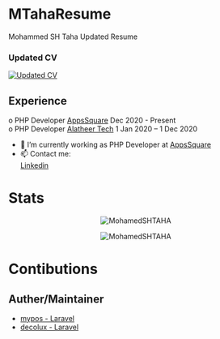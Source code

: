 # MTahaResume
Mohammed SH Taha Updated Resume

### Updated CV

[![Updated CV](https://user-images.githubusercontent.com/25991597/125063569-eae97880-e0af-11eb-8993-6adcf92337f8.png) ](https://github.com/meteor-technology/agora-php/files/7134410/Mohamed.shaban.Taha.pdf)

## Experience 

o PHP Developer  [AppsSquare](https://appssquare.com/?fbclid=IwAR2O7Cj5r_GuyxXH9p2BHro3cAYVpmBh1jAaoL6tFOhyFetSPPHjVY_UtT8)    Dec 2020 - Present   <br />
o PHP Developer [Alatheer Tech](https://www.facebook.com/AlatheerTech)       1 Jan 2020 – 1 Dec 2020   <br />

- 🔭 I’m currently working as PHP Developer at [AppsSquare](https://www.facebook.com/appssquare)
- 📫 Contact me: <br />
               [Linkedin](https://www.linkedin.com/in/mohamed-shaban-taha-8782a0108/) 


# Stats 

<p align="center"><img src="https://komarev.com/ghpvc/?username=MohamedSHTAHA" alt="MohamedSHTAHA" /></p>
<p align="center"><img src="https://github-readme-stats.vercel.app/api?username=MohamedSHTAHA&show_icons=true" alt="MohamedSHTAHA" /></p>



# Contibutions 
## Auther/Maintainer
- [mypos - Laravel](https://github.com/MohamedSHTAHA/mypos)
- [decolux - Laravel](https://github.com/MohamedSHTAHA/decolux)




